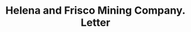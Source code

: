 ---
doi: 10.7916/D8ST91SK
date_other: '1890'
date_other_textual: 1890-1899
form: correspondence
genre:
- Letters (correspondence)
name:
- Helena and Frisco Mining Company
object_in_context_url: https://biggert.cul.columbia.edu/items/view/ave_biggert_00145
subject_hierarchical_geographic:
- Gem, Idaho, United States
subject_name:
- Helena and Frisco Mining Company
title: Helena and Frisco Mining Company. Letter
sort_title: Helena and Frisco Mining Company. Letter
call_number: ave_biggert_00145
coordinates:
- 47.51361111111111,-115.85472222222222
pid: ave_biggert_00145
identifiers: ave_biggert_00145
thumbnail: https://derivativo-3.library.columbia.edu/iiif/2/ldpd:342980/full/!256,256/0/native.jpg
permalink: /biggert/ave_biggert_00145/
layout: iiif-image-page
---